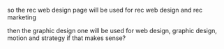 so the rec web design page will be used for rec web design and rec marketing

then the graphic design one
will be used for web design, graphic design, motion and strategy
if that makes sense?